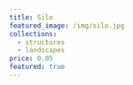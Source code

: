 ```yaml
---
title: Silo
featured_image: /img/silo.jpg
collections:
  - structures
  - landscapes
price: 0.05
featured: true
---
```

